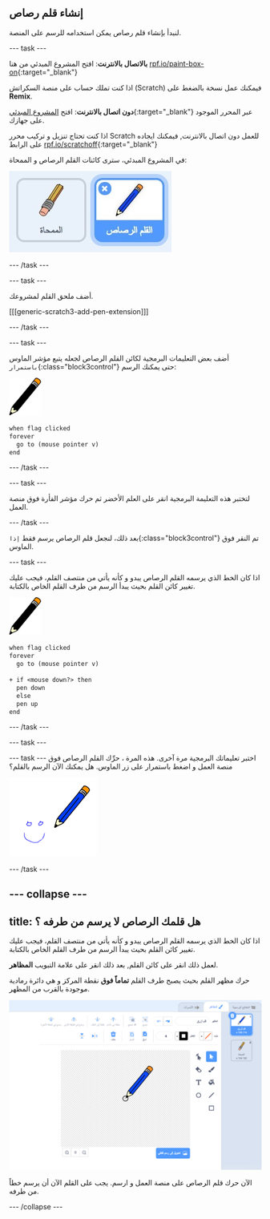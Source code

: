 ## إنشاء قلم رصاص

لنبدأ بإنشاء قلم رصاص يمكن استخدامه للرسم على المنصة.

--- task ---



**بالاتصال بالانترنت**: افتح المشروع المبدئي من هنا [rpf.io/paint-box-on](https://rpf.io/paint-box-on){:target="_blank"}

اذا كنت تملك حساب على منصة السكراتش (Scratch) فيمكنك عمل نسخة بالضغط على **Remix**.

**دون اتصال بالانترنت**: افتح [المشروع المبدئي](https://rpf.io/p/ar-SA/paint-box-go){:target="_blank"} عبر المحرر الموجود على جهازك.

اذا كنت تحتاج تنزيل و تركيب محرر Scratch للعمل دون اتصال بالانترنت, فيمكنك ايجاده على الرابط [rpf.io/scratchoff](https://rpf.io/scratchoff){:target="_blank"}

في المشروع المبدئي، سترى كائنات القلم الرصاص و الممحاة:

![لقطة الشاشة](images/paint-starter.png)

--- /task ---

--- task ---

أضف ملحق القلم لمشروعك.

[[[generic-scratch3-add-pen-extension]]]

--- /task ---

--- task ---

أضف بعض التعليمات البرمجية لكائن القلم الرصاص لجعله يتبع مؤشر الماوس `باستمرار`{:class="block3control"} حتى يمكنك الرسم:

![قلم رصاص](images/pencil.png)

```blocks3
when flag clicked
forever
  go to (mouse pointer v)
end
```

--- /task ---

--- task ---

لتختبر هذه التعليمة البرمجية انقر على العلم الأخضر ثم حرك مؤشر الفأرة فوق منصة العمل.

--- /task ---

بعد ذلك، لنجعل قلم الرصاص يرسم فقط `إذا`{:class="block3control"} تم النقر فوق الماوس.

--- task ---

اذا كان الخط الذي يرسمه القلم الرصاص يبدو و كأنه يأتي من منتصف القلم، فيجب عليك تغيير كائن القلم بحيث يبدأ الرسم من طرف القلم الخاص بالكتابة.

![قلم رصاص](images/pencil.png)

```blocks3
when flag clicked
forever
  go to (mouse pointer v)

+ if <mouse down?> then
  pen down
  else
  pen up
end
```

--- /task ---

--- task ---

--- task ---
اختبر تعليماتك البرمجية مرة آخرى. هذه المرة ، حرِّك القلم الرصاص فوق منصة العمل و اضغط باستمرار على زر الماوس. هل يمكنك الآن الرسم بالقلم؟

![لقطة الشاشة](images/paint-draw.png)

--- /task ---

--- collapse ---
---
title: هل قلمك الرصاص لا يرسم من طرفه ؟
---

اذا كان الخط الذي يرسمه القلم الرصاص يبدو و كأنه يأتي من منتصف القلم، فيجب عليك تغيير كائن القلم بحيث يبدأ الرسم من طرف القلم الخاص بالكتابة.

لعمل ذلك انقر على كائن القلم, بعد ذلك انقر على علامة التبويب **المظاهر**.

حرك مظهر القلم بحيث يصبح طرف القلم **تماماً فوق** نقطة المركز و هي دائرة رمادية موجودة بالقرب من المظهر.

![مركز المظهر](images/costume-center-annotated.png)

الآن حرك قلم الرصاص على منصة العمل و ارسم. يجب على القلم الآن أن يرسم خطاً من طرفه.

--- /collapse ---